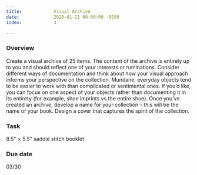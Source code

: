 ```yaml
---
title:            Visual Archive
date:             2020-01-21 00:00:00 -0500
index:            3

---
```


### Overview
Create a visual archive of 25 items. The content of the archive is entirely up to you and should reflect one of your interests or ruminations. Consider different ways of documentation and think about how your visual approach informs your perspective on the collection. Mundane, everyday objects tend to be easier to work with than complicated or sentimental ones. If you’d like, you can focus on one aspect of your objects rather than documenting it in its entirety (for example, shoe imprints vs the entire shoe). Once you’ve created an archive, develop a name for your collection – this will be the name of your book. Design a cover that captures the spirit of the collection.

### Task
8.5" × 5.5" saddle stitch booklet

### Due date
03/30
